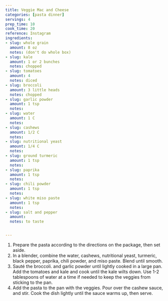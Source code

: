 ```yaml
---
title: Veggie Mac and Cheese
categories: [pasta dinner]
servings: 4
prep_time: 10
cook_time: 20
reference: Instagram
ingredients:
- slug: whole grain
  amount: 8 oz
  notes: (don't do whole box)
- slug: kale
  amount: 1 or 2 bunches
  notes: chopped
- slug: tomatoes
  amount: 4
  notes: diced
- slug: broccoli
  amount: 3 little heads
  notes: chopped
- slug: garlic powder
  amount: 1 tsp
  notes:
- slug: water
  amount: 1 C
  notes:
- slug: cashews
  amount: 1/2 C
  notes:
- slug: nutritional yeast
  amount: 1/4 C
  notes:
- slug: ground turmeric
  amount: 1 tsp
  notes:
- slug: paprika
  amount: 1 tsp
  notes:
- slug: chili powder
  amount: 1 tsp
  notes:
- slug: white miso paste
  amount: 1 tsp
  notes:
- slug: salt and pepper
  amount:
  notes: to taste


---
```


1. Prepare the pasta according to the directions on the package, then set aside.
2. In a blender, combine the water, cashews, nutritional yeast, turmeric, black pepper, paprika, chili powder, and miso paste. Blend until smooth.
3. Sauté the broccoli. and garlic powder until lightly cooked in a large pan. Add the tomatoes and kale and cook until the kale wilts down. Use 1-2 tablespoons of water at a time if needed to keep the veggies from sticking to the pan.
4. Add the pasta to the pan with the veggies. Pour over the cashew sauce, and stir. Cook the dish lightly until the sauce warms up, then serve.
